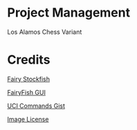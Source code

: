 # Project Management
Los Alamos Chess Variant

# Credits
[Fairy Stockfish](https://github.com/fairy-stockfish/Fairy-Stockfish)

[FairyFish GUI](https://github.com/fairy-stockfish/FairyFishGUI)

[UCI Commands Gist](https://gist.github.com/DOBRO/2592c6dad754ba67e6dcaec8c90165bf)

[Image License](https://pixabay.com/service/license-summary/)